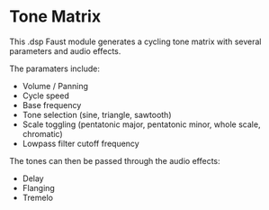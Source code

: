 # Tone Matrix

This .dsp Faust module generates a cycling tone matrix with several parameters and audio effects.

The paramaters include:
* Volume / Panning
* Cycle speed
* Base frequency
* Tone selection (sine, triangle, sawtooth)
* Scale toggling (pentatonic major, pentatonic minor, whole scale, chromatic)
* Lowpass filter cutoff frequency

The tones can then be passed through the audio effects:
* Delay
* Flanging
* Tremelo
